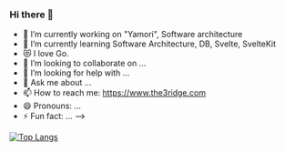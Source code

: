 ### Hi there 👋


- 🔭 I’m currently working on "Yamori", Software architecture
- 🌱 I’m currently learning Software Architecture, DB, Svelte, SvelteKit
- 😻 I love Go.
- 👯 I’m looking to collaborate on ...
- 🤔 I’m looking for help with ...
- 💬 Ask me about ...
- 📫 How to reach me: https://www.the3ridge.com
- 😄 Pronouns: ...
- ⚡ Fun fact: ...
-->

[![Top Langs](https://github-readme-stats.vercel.app/api/top-langs/?username=Kaikei-e&layout=compact&hide=javascript,html,css,scss)](https://github.com/anuraghazra/github-readme-stats)
